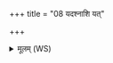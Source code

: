 +++
title = "08 यदश्नाशि यत्"

+++
<details><summary>मूलम् (WS)</summary>

यदश्नाशि यत् पिबसि धान्यं कृष्याः पयः ।  
आद्यं यदनाद्यं सर्वं ते अन्नमविषं कृणोमि ॥ ९ ॥
</details>